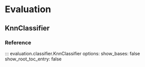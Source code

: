 # Evaluation

## KnnClassifier

### Reference
::: evaluation.classifier.KnnClassifier
    options:
      show_bases: false
      show_root_toc_entry: false
